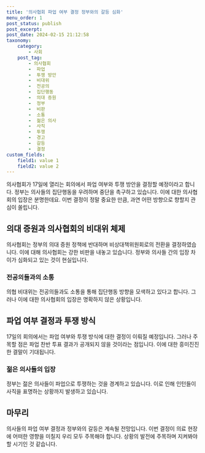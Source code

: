 ```yaml
---
title: '의사협회 파업 여부 결정 정부와의 갈등 심화'
menu_order: 1
post_status: publish
post_excerpt: 
post_date: 2024-02-15 21:12:58
taxonomy:
    category:
        - 사회
    post_tag:
        - 의사협회
        -  파업
        -  투쟁 방안
        -  비대위
        -  전공의
        -  집단행동
        -  의대 증원
        -  정부
        -  비판
        -  소통
        -  젊은 의사
        -  사직
        -  투쟁
        -  경고
        -  갈등
        -  결정
custom_fields:
    field1: value 1
    field2: value 2
---
```


의사협회가 17일에 열리는 회의에서 파업 여부와 투쟁 방안을 결정할 예정이라고 합니다. 정부는 의사들의 집단행동을 우려하며 중단을 촉구하고 있습니다. 이에 대한 의사협회의 입장은 분명한데요. 이번 결정이 정말 중요한 만큼, 과연 어떤 방향으로 향할지 관심이 쏠립니다.
## 의대 증원과 의사협회의 비대위 체제
의사협회는 정부의 의대 증원 정책에 반대하며 비상대책위원회로의 전환을 결정하였습니다. 이에 대해 의사협회는 강한 비판을 내놓고 있습니다. 정부와 의사들 간의 입장 차이가 심화되고 있는 것이 현실입니다. 
### 전공의들과의 소통
의협 비대위는 전공의들과도 소통을 통해 집단행동 방향을 모색하고 있다고 합니다. 그러나 이에 대한 의사협회의 입장은 명확하지 않은 상황입니다. 
## 파업 여부 결정과 투쟁 방식
17일의 회의에서는 파업 여부와 투쟁 방식에 대한 결정이 이뤄질 예정입니다. 그러나 주목할 점은 파업 찬반 투표 결과가 공개되지 않을 것이라는 점입니다. 이에 대한 흥미진진한 결말이 기대됩니다.
### 젊은 의사들의 입장
정부는 젊은 의사들이 파업으로 투쟁하는 것을 경계하고 있습니다. 이로 인해 인턴들이 사직을 표명하는 상황까지 발생하고 있습니다. 
## 마무리
의사들의 파업 여부 결정과 정부와의 갈등은 계속될 전망입니다. 이번 결정이 의료 현장에 어떠한 영향을 미칠지 우리 모두 주목해야 합니다. 상황의 발전에 주목하며 지켜봐야 할 시기인 것 같습니다.
